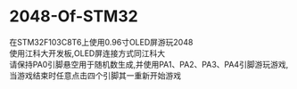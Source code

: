 # 2048-Of-STM32
在STM32F103C8T6上使用0.96寸OLED屏游玩2048  
使用江科大开发板,OLED屏连接方式同江科大  
请保持PA0引脚悬空用于随机数生成,并使用PA1、PA2、PA3、PA4引脚游玩游戏,当游戏结束时任意点击四个引脚其一重新开始游戏
